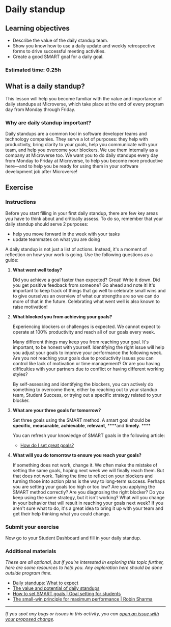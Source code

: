 # Daily standup

## Learning objectives

- Describe the value of the daily standup team.
- Show you know how to use a daily update and weekly retrospective forms to drive successful meeting activities.
- Create a good SMART goal for a daily goal.

### **Estimated time**: 0.25h

## What is a daily standup?

This lesson will help you become familiar with the value and importance of daily standups at Microverse, which take place at the end of every program day from Monday through Friday.

### Why are daily standup important?

Daily standups are a common tool in software developer teams and technology companies. They serve a lot of purposes: they help with productivity, bring clarity to your goals, help you communicate with your team, and help you overcome your blockers. We use them internally as a company at Microverse too. We want you to do daily standups every day from Monday to Friday at Microverse, to help you become more productive here—and to help you be ready for using them in your software development job after Microverse!

## Exercise

### Instructions

Before you start filling in your first daily standup, there are few key areas you have to think about and critically assess. To do so, remember that your daily standup should serve 2 purposes: 

- help you move forward in the week with your tasks
- update teammates on what you are doing

A daily standup is not just a list of actions. Instead, it's a moment of reflection on how your work is going. Use the following questions as a guide:

1. **What went well today?**

    Did you achieve a goal faster than expected? Great! Write it down. Did you get positive feedback from someone? Go ahead and note it! It's important to keep track of things that go well to celebrate small wins and to give ourselves an overview of what our strengths are so we can do more of that in the future. Celebrating what went well is also known to raise motivation!

2. **What blocked you from achieving your goals?**

    Experiencing blockers or challenges is expected. We cannot expect to operate at 100% productivity and reach all of our goals every week.

    Many different things may keep you from reaching your goal. It's important, to be honest with yourself. Identifying the right issue will help you adjust your goals to improve your performance the following week. Are you not reaching your goals due to productivity issues you can control like lack of motivation or time management? Or are you having difficulties with your partners due to conflict or having different working styles?

    By self-assessing and identifying the blockers, you can actively do something to overcome them, either by reaching out to your standup team, Student Success, or trying out a specific strategy related to your blocker.

3. **What are your three goals for tomorrow?**

    Set three goals using the SMART method. A smart goal should be **specific**, **measurable**, **achievable**, **relevant**, ****and **timely**. ****

    You can refresh your knowledge of SMART goals in the following article:

    - [How do I set great goals?](https://github.com/microverseinc/curriculum-professional-skills/blob/main/becoming-a-remote-professional/how-do-i-set-great-goals.md)
    
4. **What will you do tomorrow to ensure you reach your goals?**

    If something does not work, change it. We often make the mistake of setting the same goals, hoping next week we will finally reach them. But that does not work. Taking the time to reflect on your blockers and turning those into action plans is the way to long-term success. Perhaps you are setting your goals too high or too low? Are you applying the SMART method correctly? Are you diagnosing the right blocker? Do you keep using the same strategy, but it isn't working? What will you change in your behavior that will result in reaching your goals next week? If you aren't sure what to do, it's a great idea to bring it up with your team and get their help thinking what you could change. 

### Submit your exercise

Now go to your Student Dashboard and fill in your daily standup.

### Additional materials

*These are all optional, but if you're interested in exploring this topic further, here are some resources to help you. Any exploration here should be done outside program time.*

- [Daily standups: What to expect](https://github.com/microverseinc/curriculum-professional-skills/blob/main/becoming-a-remote-professional/daily-standups:-what-to-expect.md)
- [The value and potential of daily standups](https://github.com/microverseinc/curriculum-professional-skills/blob/main/orientation/value-and-potential-of-daily-standups.md)
- [How to set SMART goals | Goal setting for students](https://www.youtube.com/watch?v=i0QfCZjASX8)
- [The small-win principle for maximum performance | Robin Sharma](https://www.youtube.com/watch?v=OtfW8RDmOUo)


------

_If you spot any bugs or issues in this activity, you can [open an issue with your proposed change](https://github.com/microverseinc/curriculum-transversal-skills/blob/main/git-github/articles/open_issue.md)._

